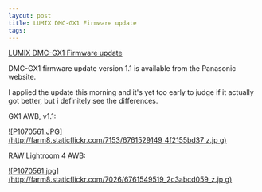 ```yaml
---
layout: post
title: LUMIX DMC-GX1 Firmware update
tags: 
---
```

[LUMIX DMC-GX1 Firmware
update](http://panasonic.jp/support/dsc/download/fts/index.html)

DMC-GX1 firmware update version 1.1 is available from the Panasonic website.

I applied the update this morning and it's yet too early to judge if it
actually got better, but i definitely see the differences.

GX1 AWB, v1.1:

[![P1070561.JPG](http://farm8.staticflickr.com/7153/6761529149_4f2155bd37_z.jp
g)](http://www.flickr.com/photos/bulknews/6761529149/)

RAW Lightroom 4 AWB:

[![P1070561.jpg](http://farm8.staticflickr.com/7026/6761549519_2c3abcd059_z.jp
g)](http://www.flickr.com/photos/bulknews/6761549519/)

